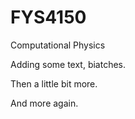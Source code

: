 # FYS4150
Computational Physics

Adding some text, biatches.

Then a little bit more.

And more again.
